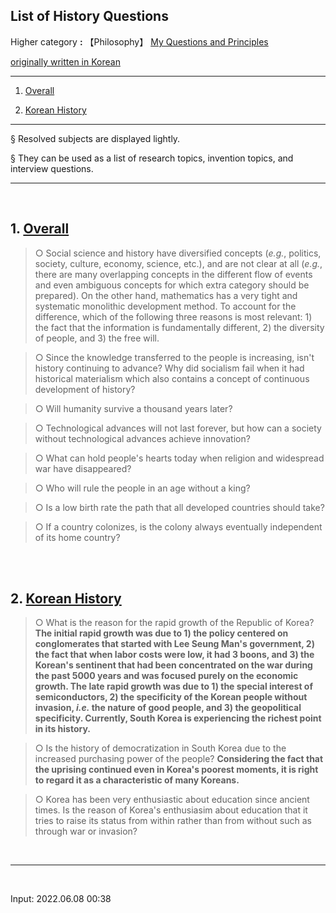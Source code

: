## **List of History Questions**

Higher category **:** 【Philosophy】 [My Questions and Principles](https://jb243.github.io/0482-01-01-0482.html) 

[originally written in Korean](https://nate9389.tistory.com/507)

---

1. [Overall](#1-overall)

2. [Korean History](#2-korean-history)

---

§ Resolved subjects are displayed lightly.

§ They can be used as a list of research topics, invention topics, and interview questions. 

---

<br>

## **1\. [Overall](#)**

> ○ Social science and history have diversified concepts (_e.g._, politics, society, culture, economy, science, etc.), and are not clear at all (_e.g._, there are many overlapping concepts in the different flow of events and even ambiguous concepts for which extra category should be prepared). On the other hand, mathematics has a very tight and systematic monolithic development method. To account for the difference, which of the following three reasons is most relevant: 1) the fact that the information is fundamentally different, 2) the diversity of people, and 3) the free will.

> ○ Since the knowledge transferred to the people is increasing, isn't history continuing to advance? Why did socialism fail when it had historical materialism which also contains a concept of continuous development of history?

> ○ Will humanity survive a thousand years later?

> ○ Technological advances will not last forever, but how can a society without technological advances achieve innovation?

> ○ What can hold people's hearts today when religion and widespread war have disappeared?

> ○ Who will rule the people in an age without a king?

> ○ Is a low birth rate the path that all developed countries should take?

> ○ If a country colonizes, is the colony always eventually independent of its home country?

<br>
<br>

## **2\. [Korean History](#)**

> ○ What is the reason for the rapid growth of the Republic of Korea? **The initial rapid growth was due to 1) the policy centered on conglomerates that started with Lee Seung Man's government, 2) the fact that when labor costs were low, it had 3 boons, and 3) the Korean's sentinent that had been concentrated on the war during the past 5000 years and was focused purely on the economic growth. The late rapid growth was due to 1) the special interest of semiconductors, 2) the specificity of the Korean people without invasion, _i.e._ the nature of good people, and 3) the geopolitical specificity. Currently, South Korea is experiencing the richest point in its history.**

> ○ Is the history of democratization in South Korea due to the increased purchasing power of the people? **Considering the fact that the uprising continued even in Korea's poorest moments, it is right to regard it as a characteristic of many Koreans.**

> ○ Korea has been very enthusiastic about education since ancient times. Is the reason of Korea's enthusiasim about education that it tries to raise its status from within rather than from without such as through war or invasion?

<br>

---

<br>

Input: 2022.06.08 00:38
